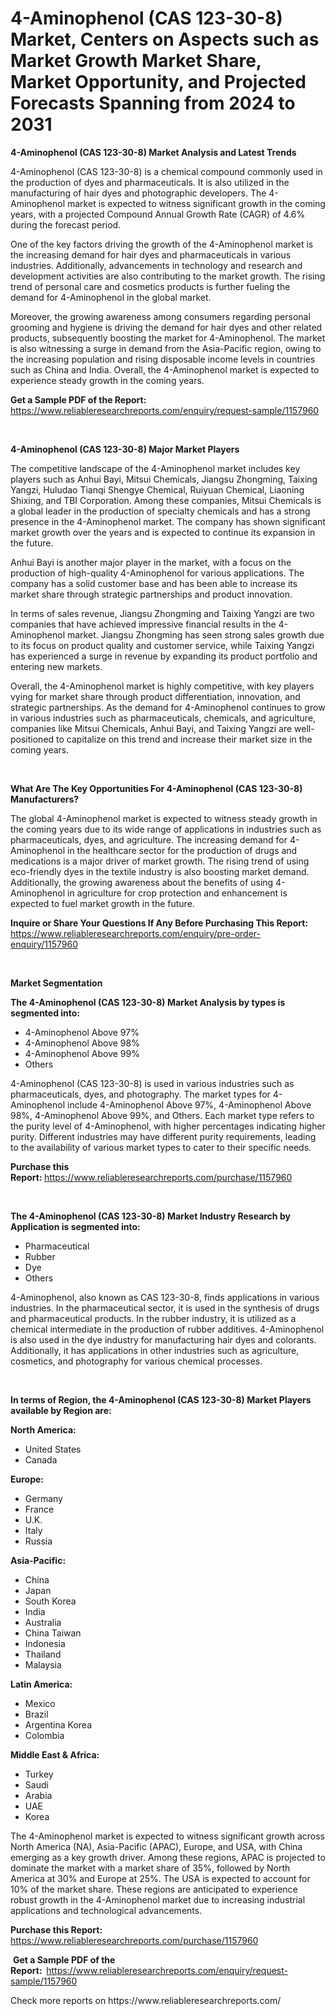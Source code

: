 <p><h1>4-Aminophenol (CAS 123-30-8) Market, Centers on Aspects such as Market Growth Market Share, Market Opportunity, and Projected Forecasts Spanning from 2024 to 2031</h1></p><p><strong>4-Aminophenol (CAS 123-30-8) Market Analysis and Latest Trends</strong></p>
<p><p>4-Aminophenol (CAS 123-30-8) is a chemical compound commonly used in the production of dyes and pharmaceuticals. It is also utilized in the manufacturing of hair dyes and photographic developers. The 4-Aminophenol market is expected to witness significant growth in the coming years, with a projected Compound Annual Growth Rate (CAGR) of 4.6% during the forecast period.</p><p>One of the key factors driving the growth of the 4-Aminophenol market is the increasing demand for hair dyes and pharmaceuticals in various industries. Additionally, advancements in technology and research and development activities are also contributing to the market growth. The rising trend of personal care and cosmetics products is further fueling the demand for 4-Aminophenol in the global market.</p><p>Moreover, the growing awareness among consumers regarding personal grooming and hygiene is driving the demand for hair dyes and other related products, subsequently boosting the market for 4-Aminophenol. The market is also witnessing a surge in demand from the Asia-Pacific region, owing to the increasing population and rising disposable income levels in countries such as China and India. Overall, the 4-Aminophenol market is expected to experience steady growth in the coming years.</p></p>
<p><strong>Get a Sample PDF of the Report:&nbsp;</strong> <a href="https://www.reliableresearchreports.com/enquiry/request-sample/1157960">https://www.reliableresearchreports.com/enquiry/request-sample/1157960</a></p>
<p>&nbsp;</p>
<p><strong>4-Aminophenol (CAS 123-30-8) Major Market Players</strong></p>
<p><p>The competitive landscape of the 4-Aminophenol market includes key players such as Anhui Bayi, Mitsui Chemicals, Jiangsu Zhongming, Taixing Yangzi, Huludao Tianqi Shengye Chemical, Ruiyuan Chemical, Liaoning Shixing, and TBI Corporation. Among these companies, Mitsui Chemicals is a global leader in the production of specialty chemicals and has a strong presence in the 4-Aminophenol market. The company has shown significant market growth over the years and is expected to continue its expansion in the future.</p><p>Anhui Bayi is another major player in the market, with a focus on the production of high-quality 4-Aminophenol for various applications. The company has a solid customer base and has been able to increase its market share through strategic partnerships and product innovation.</p><p>In terms of sales revenue, Jiangsu Zhongming and Taixing Yangzi are two companies that have achieved impressive financial results in the 4-Aminophenol market. Jiangsu Zhongming has seen strong sales growth due to its focus on product quality and customer service, while Taixing Yangzi has experienced a surge in revenue by expanding its product portfolio and entering new markets.</p><p>Overall, the 4-Aminophenol market is highly competitive, with key players vying for market share through product differentiation, innovation, and strategic partnerships. As the demand for 4-Aminophenol continues to grow in various industries such as pharmaceuticals, chemicals, and agriculture, companies like Mitsui Chemicals, Anhui Bayi, and Taixing Yangzi are well-positioned to capitalize on this trend and increase their market size in the coming years.</p></p>
<p>&nbsp;</p>
<p><strong>What Are The Key Opportunities For 4-Aminophenol (CAS 123-30-8) Manufacturers?</strong></p>
<p><p>The global 4-Aminophenol market is expected to witness steady growth in the coming years due to its wide range of applications in industries such as pharmaceuticals, dyes, and agriculture. The increasing demand for 4-Aminophenol in the healthcare sector for the production of drugs and medications is a major driver of market growth. The rising trend of using eco-friendly dyes in the textile industry is also boosting market demand. Additionally, the growing awareness about the benefits of using 4-Aminophenol in agriculture for crop protection and enhancement is expected to fuel market growth in the future.</p></p>
<p><strong>Inquire or Share Your Questions If Any Before Purchasing This Report:</strong> <a href="https://www.reliableresearchreports.com/enquiry/pre-order-enquiry/1157960">https://www.reliableresearchreports.com/enquiry/pre-order-enquiry/1157960</a></p>
<p>&nbsp;</p>
<p><strong>Market Segmentation</strong></p>
<p><strong>The 4-Aminophenol (CAS 123-30-8) Market Analysis by types is segmented into:</strong></p>
<p><ul><li>4-Aminophenol Above 97%</li><li>4-Aminophenol Above 98%</li><li>4-Aminophenol Above 99%</li><li>Others</li></ul></p>
<p><p>4-Aminophenol (CAS 123-30-8) is used in various industries such as pharmaceuticals, dyes, and photography. The market types for 4-Aminophenol include 4-Aminophenol Above 97%, 4-Aminophenol Above 98%, 4-Aminophenol Above 99%, and Others. Each market type refers to the purity level of 4-Aminophenol, with higher percentages indicating higher purity. Different industries may have different purity requirements, leading to the availability of various market types to cater to their specific needs.</p></p>
<p><strong>Purchase this Report:&nbsp;</strong><a href="https://www.reliableresearchreports.com/purchase/1157960">https://www.reliableresearchreports.com/purchase/1157960</a></p>
<p>&nbsp;</p>
<p><strong>The 4-Aminophenol (CAS 123-30-8) Market Industry Research by Application is segmented into:</strong></p>
<p><ul><li>Pharmaceutical</li><li>Rubber</li><li>Dye</li><li>Others</li></ul></p>
<p><p>4-Aminophenol, also known as CAS 123-30-8, finds applications in various industries. In the pharmaceutical sector, it is used in the synthesis of drugs and pharmaceutical products. In the rubber industry, it is utilized as a chemical intermediate in the production of rubber additives. 4-Aminophenol is also used in the dye industry for manufacturing hair dyes and colorants. Additionally, it has applications in other industries such as agriculture, cosmetics, and photography for various chemical processes.</p></p>
<p>&nbsp;</p>
<p><strong>In terms of Region, the 4-Aminophenol (CAS 123-30-8) Market Players available by Region are:</strong></p>
<p>
    <p> <strong> North America: </strong>
        <ul>
            <li>United States</li>
            <li>Canada</li>
        </ul>
        </p> 
    <p> <strong> Europe: </strong>
        <ul>
            <li>Germany</li>
            <li>France</li>
            <li>U.K.</li>
            <li>Italy</li>
            <li>Russia</li>
        </ul>
        </p> 
    <p> <strong> Asia-Pacific: </strong>
        <ul>
            <li>China</li>
            <li>Japan</li>
            <li>South Korea</li>
            <li>India</li>
            <li>Australia</li>
            <li>China Taiwan</li>
            <li>Indonesia</li>
            <li>Thailand</li>
            <li>Malaysia</li>
        </ul>
        </p> 
    <p> <strong> Latin America: </strong>
        <ul>
            <li>Mexico</li>
            <li>Brazil</li>
            <li>Argentina Korea</li>
            <li>Colombia</li>
        </ul>
        </p> 
    <p> <strong> Middle East & Africa: </strong>
        <ul>
            <li>Turkey</li>
            <li>Saudi</li>
            <li>Arabia</li>
            <li>UAE</li>
            <li>Korea</li>
        </ul>
    </p>
    </p>
<p><p>The 4-Aminophenol market is expected to witness significant growth across North America (NA), Asia-Pacific (APAC), Europe, and USA, with China emerging as a key growth driver. Among these regions, APAC is projected to dominate the market with a market share of 35%, followed by North America at 30% and Europe at 25%. The USA is expected to account for 10% of the market share. These regions are anticipated to experience robust growth in the 4-Aminophenol market due to increasing industrial applications and technological advancements.</p></p>
<p><strong>Purchase this Report: </strong><a href="https://www.reliableresearchreports.com/purchase/1157960">https://www.reliableresearchreports.com/purchase/1157960</a></p>
<p>&nbsp;<strong>Get a Sample PDF of the Report:&nbsp;&nbsp;</strong><a href="https://www.reliableresearchreports.com/enquiry/request-sample/1157960">https://www.reliableresearchreports.com/enquiry/request-sample/1157960</a></p>
<p><strong></strong></p>
<p>Check more reports on https://www.reliableresearchreports.com/</p>
